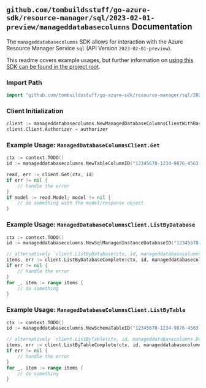 
## `github.com/tombuildsstuff/go-azure-sdk/resource-manager/sql/2023-02-01-preview/manageddatabasecolumns` Documentation

The `manageddatabasecolumns` SDK allows for interaction with the Azure Resource Manager Service `sql` (API Version `2023-02-01-preview`).

This readme covers example usages, but further information on [using this SDK can be found in the project root](https://github.com/tombuildsstuff/go-azure-sdk/tree/main/docs).

### Import Path

```go
import "github.com/tombuildsstuff/go-azure-sdk/resource-manager/sql/2023-02-01-preview/manageddatabasecolumns"
```


### Client Initialization

```go
client := manageddatabasecolumns.NewManagedDatabaseColumnsClientWithBaseURI("https://management.azure.com")
client.Client.Authorizer = authorizer
```


### Example Usage: `ManagedDatabaseColumnsClient.Get`

```go
ctx := context.TODO()
id := manageddatabasecolumns.NewTableColumnID("12345678-1234-9876-4563-123456789012", "example-resource-group", "managedInstanceValue", "databaseValue", "schemaValue", "tableValue", "columnValue")

read, err := client.Get(ctx, id)
if err != nil {
	// handle the error
}
if model := read.Model; model != nil {
	// do something with the model/response object
}
```


### Example Usage: `ManagedDatabaseColumnsClient.ListByDatabase`

```go
ctx := context.TODO()
id := manageddatabasecolumns.NewSqlManagedInstanceDatabaseID("12345678-1234-9876-4563-123456789012", "example-resource-group", "managedInstanceValue", "databaseValue")

// alternatively `client.ListByDatabase(ctx, id, manageddatabasecolumns.DefaultListByDatabaseOperationOptions())` can be used to do batched pagination
items, err := client.ListByDatabaseComplete(ctx, id, manageddatabasecolumns.DefaultListByDatabaseOperationOptions())
if err != nil {
	// handle the error
}
for _, item := range items {
	// do something
}
```


### Example Usage: `ManagedDatabaseColumnsClient.ListByTable`

```go
ctx := context.TODO()
id := manageddatabasecolumns.NewSchemaTableID("12345678-1234-9876-4563-123456789012", "example-resource-group", "managedInstanceValue", "databaseValue", "schemaValue", "tableValue")

// alternatively `client.ListByTable(ctx, id, manageddatabasecolumns.DefaultListByTableOperationOptions())` can be used to do batched pagination
items, err := client.ListByTableComplete(ctx, id, manageddatabasecolumns.DefaultListByTableOperationOptions())
if err != nil {
	// handle the error
}
for _, item := range items {
	// do something
}
```

